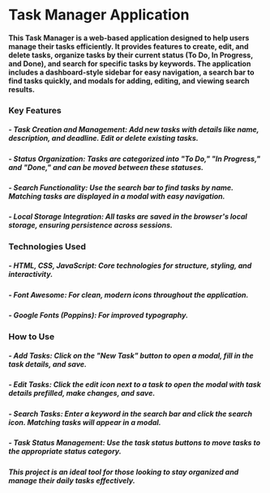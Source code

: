 # Task Manager Application

#### This Task Manager is a web-based application designed to help users manage their tasks efficiently. It provides features to create, edit, and delete tasks, organize tasks by their current status (To Do, In Progress, and Done), and search for specific tasks by keywords. The application includes a dashboard-style sidebar for easy navigation, a search bar to find tasks quickly, and modals for adding, editing, and viewing search results.

### Key Features
##### - Task Creation and Management: Add new tasks with details like name, description, and deadline. Edit or delete existing tasks.
##### - Status Organization: Tasks are categorized into "To Do," "In Progress," and "Done," and can be moved between these statuses.
##### - Search Functionality: Use the search bar to find tasks by name. Matching tasks are displayed in a modal with easy navigation.
##### - Local Storage Integration: All tasks are saved in the browser's local storage, ensuring persistence across sessions.

### Technologies Used
##### - HTML, CSS, JavaScript: Core technologies for structure, styling, and interactivity.
##### - Font Awesome: For clean, modern icons throughout the application.
##### - Google Fonts (Poppins): For improved typography.

### How to Use
##### - Add Tasks: Click on the "New Task" button to open a modal, fill in the task details, and save.
##### - Edit Tasks: Click the edit icon next to a task to open the modal with task details prefilled, make changes, and save.
##### - Search Tasks: Enter a keyword in the search bar and click the search icon. Matching tasks will appear in a modal.
##### - Task Status Management: Use the task status buttons to move tasks to the appropriate status category.
  
##### This project is an ideal tool for those looking to stay organized and manage their daily tasks effectively.
